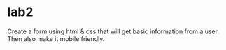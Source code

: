 # lab2
Create a form using html &amp; css that will get basic information from a user. Then also make it mobile friendly.
